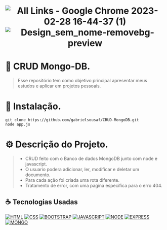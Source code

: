 
<h1 align="center" width:100%>

![All Links - Google Chrome 2023-02-28 16-44-37 (1)](https://user-images.githubusercontent.com/121953504/221963714-fbe6abb3-9fd3-4820-baf9-77b9e13f6fc4.gif)
![Design_sem_nome-removebg-preview](https://user-images.githubusercontent.com/121953504/221966088-187c726a-decb-4f2e-8bb2-4666026e81a5.png)


# 📱 CRUD Mongo-DB.
> Esse repositório tem como objetivo principal apresentar meus estudos e aplicar em projetos pessoais. 

# 📎 Instalação.

	git clone https://github.com/gabrielsousaf/CRUD-MongoDB.git
	node app.js

# ⚙ Descrição do Projeto.
> * CRUD feito com o Banco de dados MongoDB junto com node e javascript.
> * O usuario podera adicionar, ler, modificar e deletar um documento.
> * Para cada ação foi criada uma rota diferente.
> * Tratamento de error, com uma pagina especifica para o erro 404.

## ☕ Tecnologias Usadas
[![HTML](https://img.shields.io/badge/HTML5-E34F26?style=for-the-badge&logo=html5&logoColor=white)](#)
[![CSS](https://img.shields.io/badge/CSS3-1572B6?style=for-the-badge&logo=css3&logoColor=white)](#)
[![BOOTSTRAP](https://img.shields.io/badge/Bootstrap-563D7C?style=for-the-badge&logo=bootstrap&logoColor=white)](#)
[![JAVASCRIPT](https://img.shields.io/badge/JavaScript-323330?style=for-the-badge&logo=javascript&logoColor=F7DF1E)](#)
[![NODE](https://img.shields.io/badge/Node.js-43853D?style=for-the-badge&logo=node.js&logoColor=white)](#)
[![EXPRESS](https://img.shields.io/badge/Express.js-404D59?style=for-the-badge)](#)
[![MONGO](https://img.shields.io/badge/MongoDB-4EA94B?style=for-the-badge&logo=mongodb&logoColor=white)](#)

